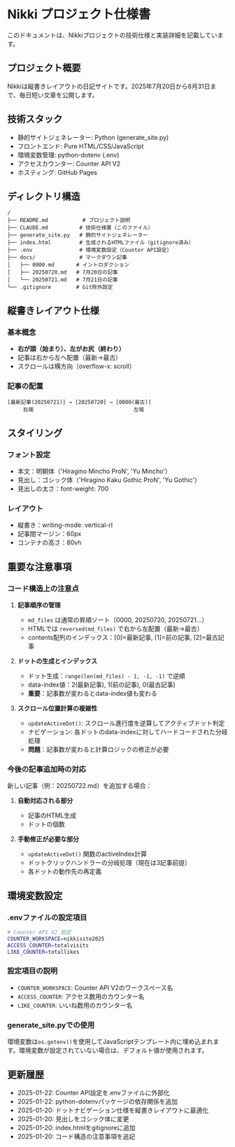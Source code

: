# Nikki プロジェクト仕様書

このドキュメントは、Nikkiプロジェクトの技術仕様と実装詳細を記載しています。

## プロジェクト概要

Nikkiは縦書きレイアウトの日記サイトです。2025年7月20日から8月31日まで、毎日短い文章を公開します。

## 技術スタック

- 静的サイトジェネレーター: Python (generate_site.py)
- フロントエンド: Pure HTML/CSS/JavaScript
- 環境変数管理: python-dotenv (.env)
- アクセスカウンター: Counter API V2
- ホスティング: GitHub Pages

## ディレクトリ構造

```
/
├── README.md           # プロジェクト説明
├── CLAUDE.md          # 技術仕様書（このファイル）
├── generate_site.py   # 静的サイトジェネレーター
├── index.html         # 生成されるHTMLファイル（gitignore済み）
├── .env               # 環境変数設定（Counter API設定）
├── docs/              # マークダウン記事
│   ├── 0000.md       # イントロダクション
│   ├── 20250720.md   # 7月20日の記事
│   └── 20250721.md   # 7月21日の記事
└── .gitignore        # Git除外設定
```

## 縦書きレイアウト仕様

### 基本概念
- **右が頭（始まり）、左がお尻（終わり）**
- 記事は右から左へ配置（最新→最古）
- スクロールは横方向（overflow-x: scroll）

### 記事の配置
```
[最新記事(20250721)] → [20250720] → [0000(最古)]
     右端                                左端
```


## スタイリング

### フォント設定
- 本文：明朝体（'Hiragino Mincho ProN', 'Yu Mincho'）
- 見出し：ゴシック体（'Hiragino Kaku Gothic ProN', 'Yu Gothic'）
- 見出しの太さ：font-weight: 700

### レイアウト
- 縦書き：writing-mode: vertical-rl
- 記事間マージン：60px
- コンテナの高さ：80vh

## 重要な注意事項

### コード構造上の注意点

1. **記事順序の管理**
   - `md_files` は通常の昇順ソート（0000, 20250720, 20250721...）
   - HTMLでは `reversed(md_files)` で右から左配置（最新→最古）
   - contents配列のインデックス：[0]=最新記事, [1]=前の記事, [2]=最古記事

2. **ドットの生成とインデックス**
   - ドット生成：`range(len(md_files) - 1, -1, -1)` で逆順
   - data-index値：2(最新記事), 1(前の記事), 0(最古記事)
   - **重要**：記事数が変わるとdata-index値も変わる

3. **スクロール位置計算の複雑性**
   - `updateActiveDot()`: スクロール進行度を逆算してアクティブドット判定
   - ナビゲーション: 各ドットのdata-indexに対してハードコードされた分岐処理
   - **問題**：記事数が変わると計算ロジックの修正が必要

### 今後の記事追加時の対応

新しい記事（例：20250722.md）を追加する場合：

1. **自動対応される部分**
   - 記事のHTML生成
   - ドットの個数

2. **手動修正が必要な部分**
   - `updateActiveDot()` 関数のactiveIndex計算
   - ドットクリックハンドラーの分岐処理（現在は3記事前提）
   - 各ドットの動作先の再定義

## 環境変数設定

### .envファイルの設定項目

```bash
# Counter API V2 設定
COUNTER_WORKSPACE=nikkisite2025
ACCESS_COUNTER=totalvisits
LIKE_COUNTER=totallikes
```

### 設定項目の説明

- `COUNTER_WORKSPACE`: Counter API V2のワークスペース名
- `ACCESS_COUNTER`: アクセス数用のカウンター名
- `LIKE_COUNTER`: いいね数用のカウンター名

### generate_site.pyでの使用

環境変数は`os.getenv()`を使用してJavaScriptテンプレート内に埋め込まれます。環境変数が設定されていない場合は、デフォルト値が使用されます。

## 更新履歴

- 2025-01-22: Counter API設定を.envファイルに外部化
- 2025-01-22: python-dotenvパッケージの依存関係を追加
- 2025-01-20: ドットナビゲーション仕様を縦書きレイアウトに最適化
- 2025-01-20: 見出しをゴシック体に変更
- 2025-01-20: index.htmlをgitignoreに追加
- 2025-01-20: コード構造の注意事項を追記